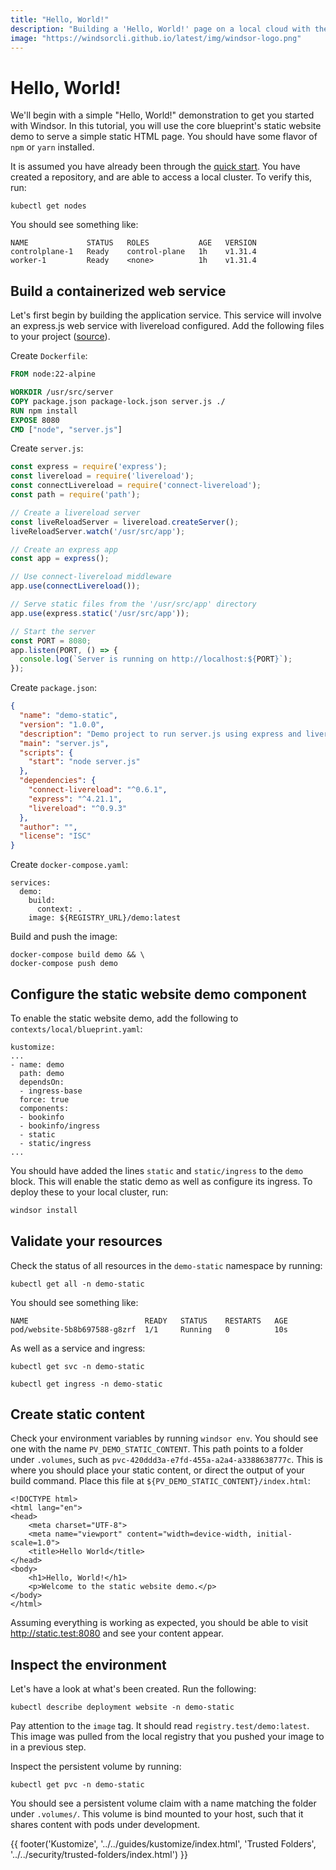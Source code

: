 ```yaml
---
title: "Hello, World!"
description: "Building a 'Hello, World!' page on a local cloud with the Windsor CLI"
image: "https://windsorcli.github.io/latest/img/windsor-logo.png"
---
```

# Hello, World!
We'll begin with a simple "Hello, World!" demonstration to get you started with Windsor. In this tutorial, you will use the core blueprint's static website demo to serve a simple static HTML page. You should have some flavor of `npm` or `yarn` installed.

It is assumed you have already been through the [quick start](../quick-start.md). You have created a repository, and are able to access a local cluster. To verify this, run:

```
kubectl get nodes
```

You should see something like:

```
NAME             STATUS   ROLES           AGE   VERSION
controlplane-1   Ready    control-plane   1h    v1.31.4
worker-1         Ready    <none>          1h    v1.31.4
```

## Build a containerized web service
Let's first begin by building the application service. This service will involve an express.js web service with livereload configured. Add the following files to your project ([source](https://github.com/windsorcli/core/tree/main/kustomize/demo/static/assets)).

Create `Dockerfile`:

```dockerfile
FROM node:22-alpine

WORKDIR /usr/src/server
COPY package.json package-lock.json server.js ./
RUN npm install
EXPOSE 8080
CMD ["node", "server.js"]
```

Create `server.js`:

```js
const express = require('express');
const livereload = require('livereload');
const connectLivereload = require('connect-livereload');
const path = require('path');

// Create a livereload server
const liveReloadServer = livereload.createServer();
liveReloadServer.watch('/usr/src/app');

// Create an express app
const app = express();

// Use connect-livereload middleware
app.use(connectLivereload());

// Serve static files from the '/usr/src/app' directory
app.use(express.static('/usr/src/app'));

// Start the server
const PORT = 8080;
app.listen(PORT, () => {
  console.log(`Server is running on http://localhost:${PORT}`);
});
```

Create `package.json`:

```json
{
  "name": "demo-static",
  "version": "1.0.0",
  "description": "Demo project to run server.js using express and livereload",
  "main": "server.js",
  "scripts": {
    "start": "node server.js"
  },
  "dependencies": {
    "connect-livereload": "^0.6.1",
    "express": "^4.21.1",
    "livereload": "^0.9.3"
  },
  "author": "",
  "license": "ISC"
}
```

Create `docker-compose.yaml`:

```
services:
  demo:
    build:
      context: .
    image: ${REGISTRY_URL}/demo:latest
```

Build and push the image:

```
docker-compose build demo && \
docker-compose push demo
```

## Configure the static website demo component
To enable the static website demo, add the following to `contexts/local/blueprint.yaml`:

```
kustomize:
...
- name: demo
  path: demo
  dependsOn:
  - ingress-base
  force: true
  components:
  - bookinfo
  - bookinfo/ingress
  - static
  - static/ingress
...
```

You should have added the lines `static` and `static/ingress` to the `demo` block. This will enable the static demo as well as configure its ingress. To deploy these to your local cluster, run:

```sh
windsor install
```

## Validate your resources
Check the status of all resources in the `demo-static` namespace by running:

```
kubectl get all -n demo-static
```

You should see something like:

```
NAME                          READY   STATUS    RESTARTS   AGE
pod/website-5b8b697588-g8zrf  1/1     Running   0          10s
```

As well as a service and ingress:

```
kubectl get svc -n demo-static
```

```
kubectl get ingress -n demo-static
```

## Create static content
Check your environment variables by running `windsor env`. You should see one with the name `PV_DEMO_STATIC_CONTENT`. This path points to a folder under `.volumes`, such as `pvc-420ddd3a-e7fd-455a-a2a4-a3388638777c`. This is where you should place your static content, or direct the output of your build command. Place this file at `${PV_DEMO_STATIC_CONTENT}/index.html`:

```
<!DOCTYPE html>
<html lang="en">
<head>
    <meta charset="UTF-8">
    <meta name="viewport" content="width=device-width, initial-scale=1.0">
    <title>Hello World</title>
</head>
<body>
    <h1>Hello, World!</h1>
    <p>Welcome to the static website demo.</p>
</body>
</html>
```

Assuming everything is working as expected, you should be able to visit http://static.test:8080 and see your content appear.

## Inspect the environment
Let's have a look at what's been created. Run the following:

```
kubectl describe deployment website -n demo-static
```

Pay attention to the `image` tag. It should read `registry.test/demo:latest`. This image was pulled from the local registry that you pushed your image to in a previous step.

Inspect the persistent volume by running:

```
kubectl get pvc -n demo-static
```

You should see a persistent volume claim with a name matching the folder under `.volumes/`. This volume is bind mounted to your host, such that it shares content with pods under development.

<div>
  {{ footer('Kustomize', '../../guides/kustomize/index.html', 'Trusted Folders', '../../security/trusted-folders/index.html') }}
</div>

<script>
  document.getElementById('previousButton').addEventListener('click', function() {
    window.location.href = '../../guides/kustomize/index.html'; 
  });
  document.getElementById('nextButton').addEventListener('click', function() {
    window.location.href = '../../security/trusted-folders/index.html'; 
  });
</script>
